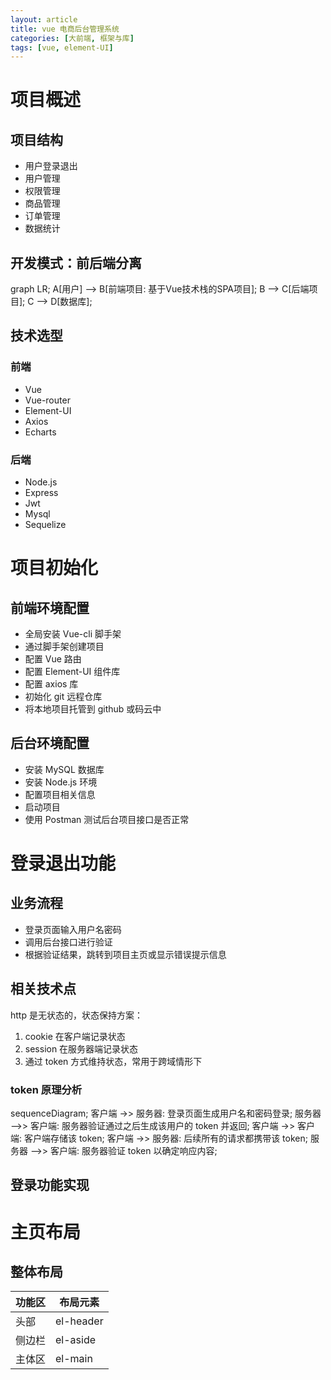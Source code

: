 ```yaml
---
layout: article
title: vue 电商后台管理系统
categories: [大前端, 框架与库]
tags: [vue, element-UI]
---
```


# 项目概述

## 项目结构

- 用户登录退出
- 用户管理
- 权限管理
- 商品管理
- 订单管理
- 数据统计

## 开发模式：前后端分离

<div class="mermaid">
graph LR;
A[用户] --> B[前端项目: 基于Vue技术栈的SPA项目];
B --> C[后端项目];
C --> D[数据库];
</div>

## 技术选型

### 前端

- Vue
- Vue-router
- Element-UI
- Axios
- Echarts

### 后端

- Node.js
- Express
- Jwt
- Mysql
- Sequelize

# 项目初始化

## 前端环境配置

- 全局安装 Vue-cli 脚手架
- 通过脚手架创建项目
- 配置 Vue 路由
- 配置 Element-UI 组件库
- 配置 axios 库
- 初始化 git 远程仓库
- 将本地项目托管到 github 或码云中

## 后台环境配置

- 安装 MySQL 数据库
- 安装 Node.js 环境
- 配置项目相关信息
- 启动项目
- 使用 Postman 测试后台项目接口是否正常

# 登录退出功能

## 业务流程

- 登录页面输入用户名密码
- 调用后台接口进行验证
- 根据验证结果，跳转到项目主页或显示错误提示信息

## 相关技术点

http 是无状态的，状态保持方案：

1. cookie 在客户端记录状态
2. session 在服务器端记录状态
3. 通过 token 方式维持状态，常用于跨域情形下

### token 原理分析

<div class="mermaid">
sequenceDiagram;
    客户端 ->> 服务器: 登录页面生成用户名和密码登录;
    服务器 -->> 客户端: 服务器验证通过之后生成该用户的 token 并返回;
    客户端 ->> 客户端: 客户端存储该 token;
    客户端 ->> 服务器: 后续所有的请求都携带该 token;
    服务器 -->> 客户端: 服务器验证 token 以确定响应内容;
</div>

## 登录功能实现

# 主页布局

## 整体布局

| 功能区 |  布局元素 |
| ------ | -------- |
| 头部   | el-header |
| 侧边栏 |  el-aside |
| 主体区 |   el-main |
